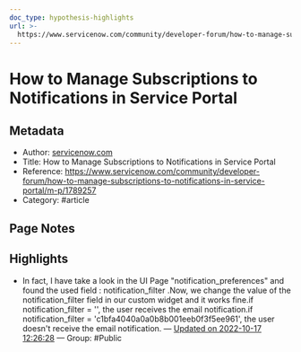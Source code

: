 ```yaml
---
doc_type: hypothesis-highlights
url: >-
  https://www.servicenow.com/community/developer-forum/how-to-manage-subscriptions-to-notifications-in-service-portal/m-p/1789257
---
```


# How to Manage Subscriptions to Notifications in Service Portal

## Metadata
- Author: [servicenow.com]()
- Title: How to Manage Subscriptions to Notifications in Service Portal
- Reference: https://www.servicenow.com/community/developer-forum/how-to-manage-subscriptions-to-notifications-in-service-portal/m-p/1789257
- Category: #article

## Page Notes
## Highlights
- In fact, I have take a look in the UI Page "notification_preferences" and found the used field : notification_filter .Now, we change the value of the notification_filter field in our custom widget and it works fine.if notification_filter = '', the user receives the email notification.if notification_filter = 'c1bfa4040a0a0b8b001eeb0f3f5ee961', the user doesn't receive the email notification. — [Updated on 2022-10-17 12:26:28](https://hyp.is/c38jpk44Ee22hFOvvo4qZw/www.servicenow.com/community/developer-forum/how-to-manage-subscriptions-to-notifications-in-service-portal/m-p/1789257) — Group: #Public



